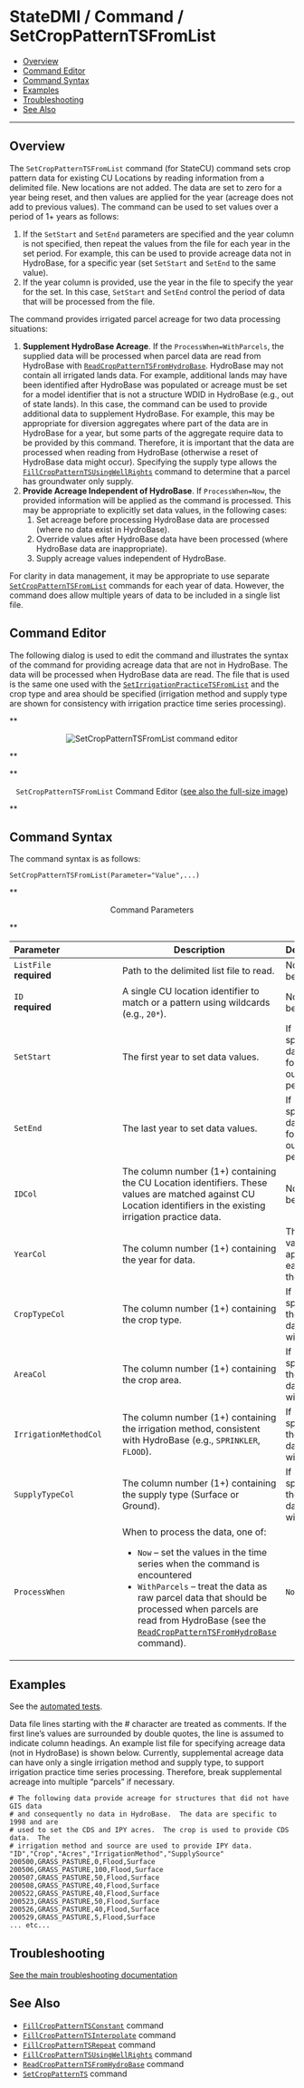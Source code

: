 # StateDMI / Command / SetCropPatternTSFromList #

* [Overview](#overview)
* [Command Editor](#command-editor)
* [Command Syntax](#command-syntax)
* [Examples](#examples)
* [Troubleshooting](#troubleshooting)
* [See Also](#see-also)

-------------------------

## Overview ##

The `SetCropPatternTSFromList` command (for StateCU)
command sets crop pattern data for existing CU Locations by reading information from a delimited file.
New locations are not added.
The data are set to zero for a year being reset, and then values are applied for the year (acreage does not add to previous values).
The command can be used to set values over a period of 1+ years as follows:

1. If the `SetStart` and `SetEnd` parameters are specified and the year column is not specified,
then repeat the values from the file for each year in the set period.
For example, this can be used to provide acreage data not in HydroBase,
for a specific year (set `SetStart` and `SetEnd` to the same value).
2. If the year column is provided, use the year in the file to specify the year for the set.
In this case, `SetStart` and `SetEnd` control the period of data that will be processed from the file.

The command provides irrigated parcel acreage for two data processing situations:

1. **Supplement HydroBase Acreage**.  If the `ProcessWhen=WithParcels`,
the supplied data will be processed when parcel data are read from HydroBase with
[`ReadCropPatternTSFromHydroBase`](../ReadCropPatternTSFromHydroBase/ReadCropPatternTSFromHydroBase.md).
HydroBase may not contain all irrigated lands data.
For example, additional lands may have been identified after HydroBase was populated or
acreage must be set for a model identifier that is not a structure WDID in HydroBase (e.g., out of state lands).
In this case, the command can be used to provide additional data to supplement HydroBase.
For example, this may be appropriate for diversion aggregates where part of the data are in HydroBase for a year,
but some parts of the aggregate require data to be provided by this command.
Therefore, it is important that the data are processed when reading from HydroBase (otherwise a reset of HydroBase data might occur).
Specifying the supply type allows the
[`FillCropPatternTSUsingWellRights`](../FillCropPatternTSUsingWellRights/FillCropPatternTSUsingWellRights.md)
command to determine that a parcel has groundwater only supply.
2. **Provide Acreage Independent of HydroBase**.  If `ProcessWhen=Now`,
the provided information will be applied as the command is processed.
This may be appropriate to explicitly set data values, in the following cases:
	1. Set acreage before processing HydroBase data are processed (where no data exist in HydroBase).
	2. Override values after HydroBase data have been processed (where HydroBase data are inappropriate).
	3. Supply acreage values independent of HydroBase.

For clarity in data management, it may be appropriate to use separate
[`SetCropPatternTSFromList`](../SetCropPatternTSFromList/SetCropPatternTSFromList.md) commands for each year of data.
However, the command does allow multiple years of data to be included in a single list file.

## Command Editor ##

The following dialog is used to edit the command and illustrates the syntax of the
command for providing acreage data that are not in HydroBase.
The data will be processed when HydroBase data are read.
The file that is used is the same one used with the
[`SetIrrigationPracticeTSFromList`](../SetIrrigationPracticeTSFromList/SetIrrigationPracticeTSFromList.md)
and the crop type and area should be specified (irrigation method and supply
type are shown for consistency with irrigation practice time series processing).

**<p style="text-align: center;">
![SetCropPatternTSFromList command editor](SetCropPatternTSFromList.png)
</p>**

**<p style="text-align: center;">
`SetCropPatternTSFromList` Command Editor (<a href="../SetCropPatternTSFromList.png">see also the full-size image</a>)
</p>**

## Command Syntax ##

The command syntax is as follows:

```text
SetCropPatternTSFromList(Parameter="Value",...)
```
**<p style="text-align: center;">
Command Parameters
</p>**

| **Parameter**&nbsp;&nbsp;&nbsp;&nbsp;&nbsp;&nbsp;&nbsp;&nbsp;&nbsp;&nbsp;&nbsp;&nbsp;&nbsp;&nbsp;&nbsp;&nbsp;&nbsp;&nbsp;&nbsp;&nbsp;&nbsp;&nbsp; | **Description** | **Default**&nbsp;&nbsp;&nbsp;&nbsp;&nbsp;&nbsp;&nbsp;&nbsp;&nbsp;&nbsp; |
| --------------|-----------------|----------------- |
| `ListFile`<br>**required** | Path to the delimited list file to read. | None – must be specified. |
| `ID`<br>**required** | A single CU location identifier to match or a pattern using wildcards (e.g., `20*`). | None – must be specified. |
| `SetStart` | The first year to set data values. | If not specified, data are set for the full output period. |
| `SetEnd` | The last year to set data values. | If not specified, data are set for the full output period. |
| `IDCol` | The column number (1+) containing the CU Location identifiers.  These values are matched against CU Location identifiers in the existing irrigation practice data. | None – must be specified. |
| `YearCol` | The column number (1+) containing the year for data. | The file values are applied to each year in the data set. |
| `CropTypeCol` | The column number (1+) containing the crop type. | If not specified, the previous data values will remain. |
| `AreaCol` | The column number (1+) containing the crop area. | If not specified, the previous data values will remain. |
| `IrrigationMethodCol` | The column number (1+) containing the irrigation method, consistent with HydroBase (e.g., `SPRINKLER`, `FLOOD`). | If not specified, the previous data values will remain. |
| `SupplyTypeCol` | The column number (1+) containing the supply type (Surface or Ground). | If not specified, the previous data values will remain. |
| `ProcessWhen` | When to process the data, one of:<ul><li>`Now` – set the values in the time series when the command is encountered</li><li>`WithParcels` – treat the data as raw parcel data that should be processed when parcels are read from HydroBase (see the [`ReadCropPatternTSFromHydroBase`](../ReadCropPatternTSFromHydroBase/ReadCropPatternTSFromHydroBase.md) command).</li></ul> | `Now` |

## Examples ##

See the [automated tests](https://github.com/OpenCDSS/cdss-app-statedmi-test/tree/master/test/regression/commands/SetCropPatternTSFromList).

Data file lines starting with the # character are treated as comments.  If the first line’s values are surrounded by double quotes, the line is assumed to indicate column headings.  An example list file for specifying acreage data (not in HydroBase) is shown below.  Currently, supplemental acreage data can have only a single irrigation method and supply type, to support irrigation practice time series processing.  Therefore, break supplemental acreage into multiple “parcels” if necessary.

```
# The following data provide acreage for structures that did not have GIS data
# and consequently no data in HydroBase.  The data are specific to 1998 and are
# used to set the CDS and IPY acres.  The crop is used to provide CDS data.  The
# irrigation method and source are used to provide IPY data.
"ID","Crop","Acres","IrrigationMethod","SupplySource"
200500,GRASS_PASTURE,0,Flood,Surface
200506,GRASS_PASTURE,100,Flood,Surface
200507,GRASS_PASTURE,50,Flood,Surface
200508,GRASS_PASTURE,40,Flood,Surface
200522,GRASS_PASTURE,40,Flood,Surface
200523,GRASS_PASTURE,50,Flood,Surface
200526,GRASS_PASTURE,40,Flood,Surface
200529,GRASS_PASTURE,5,Flood,Surface
... etc...
```

## Troubleshooting ##

[See the main troubleshooting documentation](../../troubleshooting/troubleshooting.md)

## See Also ##

* [`FillCropPatternTSConstant`](../FillCropPatternTSConstant/FillCropPatternTSConstant.md) command
* [`FillCropPatternTSInterpolate`](../FillCropPatternTSInterpolate/FillCropPatternTSInterpolate.md) command
* [`FillCropPatternTSRepeat`](../FillCropPatternTSRepeat/FillCropPatternTSRepeat.md) command
* [`FillCropPatternTSUsingWellRights`](../FillCropPatternTSUsingWellRights/FillCropPatternTSUsingWellRights.md) command
* [`ReadCropPatternTSFromHydroBase`](../ReadCropPatternTSFromHydroBase/ReadCropPatternTSFromHydroBase.md) command
* [`SetCropPatternTS`](../SetCropPatternTS/SetCropPatternTS.md) command
